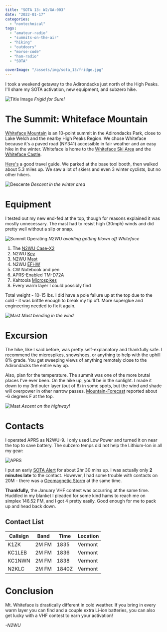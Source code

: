 ```yaml
---
title: "SOTA 13: W2/GA-003"
date: "2022-01-17"
categories:
  - "nontechnical"
tags:
  - "amateur-radio"
  - "summits-on-the-air"
  - "hiking"
  - "outdoors"
  - "morse-code"
  - "ham-radio"
  - "SOTA"

coverImage: "/assets/img/sota_13/fridge.jpg"
---
```


I took a weekend getaway to the Adirondacks just north of the High Peaks. I'll share my SOTA activation, new equipment, and subzero hike.

![Title Image](/assets/img/sota_13/fridge.jpg)
_Frigid for Sure!_

# The Summit: Whiteface Mountain

[Whiteface Mountain](https://summits.sota.org.uk/summit/W2/GA-003) is an 10-point summit in the Adirondacks Park, close to Lake Welch and the nearby High Peaks Region. We chose Whiteface because it's a paved road (NY341) accessible in fair weather and an easy hike in the winter. Whiteface is home to the [Whiteface Ski Area](https://whiteface.com/) and the [Whiteface Castle](https://www.wildcenter.org/visit/outside/summitcam/).

[Here's](https://wanderwisdom.com/travel-destinations/Driving-the-Veterans-Memorial-Highway-Whiteface-Mountain) a good travel guide. We parked at the base tool booth, then walked about 5.3 miles up. We saw a lot of skiers and even 3 winter cyclists, but no other hikers.

![Descente](/assets/img/sota_13/descent.jpg)
_Descent in the winter area_

# Equipment

I tested out my new end-fed at the top, though for reasons explained it was mostly unnecessary. The mast had to resist high (30mph) winds and did pretty well without a slip or snap.

![Summit Operating](/assets/img/sota_13/summit.jpg)
_N2WU avoiding getting blown off Whiteface_

1. The [N2WU Case-X2](https://www.n2wu.com/2021-11-25-n2wu-case-x2/)
2. N2WU [Key](https://www.n2wu.com/2022-01-08-2021-odds-and-ends/)
3. N2WU [Mast](https://www.n2wu.com/2022-01-08-2021-odds-and-ends/)
4. N2WU [EFHW](https://www.n2wu.com/2022-01-08-2021-odds-and-ends/)
5. CW Notebook and pen
6. APRS-Enabled TM-D72A
7. Kahtoola [Microspikes](https://kahtoola.com/product/microspikes/)
8. Every warm layer I could possibly find


Total weight - 10-15 lbs. I did have a pole failure up at the top due to the cold - it was brittle enough to break my tip off. More superglue and engineering needed to fix it again.

![Mast](/assets/img/sota_13/mast.jpg)
_Mast bending in the wind_


# Excursion

The hike, like I said before, was pretty self-explanatory and thankfully safe. I recommend the microspikes, snowshoes, or anything to help with the uphill 8% grade. You get sweeping views of anything remotely close to the Adirondacks the entire way up.

Also, plan for the temperature. The summit was one of the more brutal places I've ever been. On the hike up, you'll be in the sunlight. I made it down to my 3rd outer layer (out of 6) in some spots, but the wind and shade will overpower in other narrow passes. [Mountain-Forecast](https://www.mountain-forecast.com/peaks/Whiteface-Mountain/forecasts/1466) reported about -6 degrees F at the top.

![Mast](/assets/img/sota_13/ascent.jpg)
_Ascent on the highway!_

# Contacts

I operated APRS as N2WU-9. I only used Low Power and turned it on near the top to save battery. The subzero temps did not help the Lithium-Ion in all my gear:

 ![APRS](/assets/img/sota_13/aprs.PNG)

I put an early [SOTA Alert](https://sotawatch.sota.org.uk/en/) for about 2hr 30 mins up. I was actually only **2 minutes late** to the contact. However, I had some trouble with contacts on 20M - there was a [Geomagnetic Storm](https://www.swpc.noaa.gov/products/forecast-discussion) at the same time.

**Thankfully,** the January VHF contest was occurring at the same time. Huddled in my blanket I pleaded for some kind hams to reach me on simplex 146.52 FM, and I got 4 pretty easily. Good enough for me to pack up and head back down.

## Contact List

| Callsign     | Band     | Time | Location |
|--------------|-----------|------------|----|
| K1ZK | 2M FM | 1835 | Vermont |
| KC1LEB | 2M FM | 1836 | Vermont |
| KC1NWN | 2M FM | 1838 | Vermont |
| N2KLC | 2M FM | 1840Z | Vermont |


# Conclusion

Mt. Whiteface is drastically different in cold weather. If you bring in every warm layer you can find and a couple extra Li-ion batteries, you can also get lucky with a VHF contest to earn your activation!

_-N2WU_
